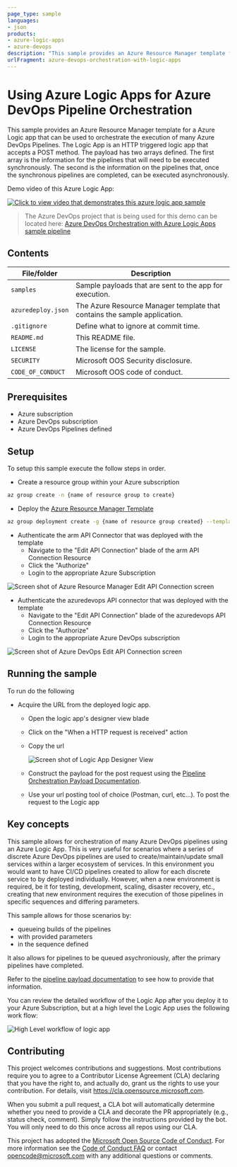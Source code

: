 ```yaml
---
page_type: sample
languages:
- json
products:
- azure-logic-apps
- azure-devops
description: "This sample provides an Azure Resource Manager template for an Azure Logic app that can be used to orchestrate the execution of many Azure DevOps Pipelines."
urlFragment: azure-devops-orchestration-with-logic-apps
---
```


# Using Azure Logic Apps for Azure DevOps Pipeline Orchestration

This sample provides an Azure Resource Manager template for a Azure Logic app that can be used to orchestrate the execution of many Azure DevOps Pipelines. The Logic App is an HTTP triggered logic app that accepts a POST method. The payload has two arrays defined. The first array is the information for the pipelines that will need to be executed synchronously. The second is the information on the pipelines that, once the synchronous pipelines are completed, can be executed asynchronously.

Demo video of this Azure Logic App:

[![Click to view video that demonstrates this azure logic app sample](./resources/video-thumbprint.png)](https://youtu.be/X5AvsAMEiQM)

> The Azure DevOps project that is being used for this demo can be located here: [Azure DevOps Orchestration with Azure Logic Apps sample pipeline](https://dev.azure.com/shgaul/LogicAppsAndDevOps)


## Contents

| File/folder       | Description                                             |
|-------------------|---------------------------------------------------------|
| `samples`         | Sample payloads that are sent to the app for execution. |
| `azuredeploy.json`| The Azure Resource Manager template that contains the sample application. |
| `.gitignore`      | Define what to ignore at commit time.                   |
| `README.md`       | This README file.                                       |
| `LICENSE`         | The license for the sample.                             |
| `SECURITY`        | Microsoft OOS Security disclosure.                      |
| `CODE_OF_CONDUCT` | Microsoft OOS code of conduct.                          |

## Prerequisites

* Azure subscription
* Azure DevOps subscription
* Azure DevOps Pipelines defined

## Setup

To setup this sample execute the follow steps in order.

* Create a resource group within your Azure subscription

``` bash
az group create -n {name of resource group to create}
```

* Deploy the [Azure Resource Manager Template](./azuredeploy.json)

``` bash
az group deployment create -g {name of resource group created} --template-file azuredeploy.json
```

* Authenticate the arm API Connector that was deployed with the template
  * Navigate to the "Edit API Connection" blade of the arm API Connection Resource
  * Click the "Authorize"
  * Login to the appropriate Azure Subscription

![Screen shot of Azure Resource Manager Edit API Connection screen](./resources/arm-edit-api.png)

* Authenticate the azuredevops API connector that was deployed with the template
  * Navigate to the "Edit API Connection" blade of the azuredevops API Connection Resource
  * Click the "Authorize"
  * Login to the appropriate Azure DevOps subscription

![Screen shot of Azure DevOps Edit API Connection screen](./resources/devops-edit-api.png)

## Running the sample

To run do the following

* Acquire the URL from the deployed logic app.
  * Open the logic app's designer view blade
  * Click on the "When a HTTP request is received" action
  * Copy the url

    ![Screen shot of Logic App Designer View](./resources/get-url-from-app.png)

  * Construct the payload for the post request using the [Pipeline Orchestration Payload Documentation](./PIPELINE_PAYLOAD.md).
  * Use your url posting tool of choice (Postman, curl, etc...). To post the request to the Logic app

## Key concepts

This sample allows for orchestration of many Azure DevOps pipelines using an Azure Logic App. This is very useful for scenarios where a series of discrete Azure DevOps pipelines are used to create/maintain/update small services within a larger ecosystem of services. In this environment you would want to have CI/CD pipelines created to allow for each discrete service to by deployed individually. However, when a new environment is required, be it for testing, development, scaling, disaster recovery, etc., creating that new environment requires the execution of those pipelines in specific sequences and differing parameters.

This sample allows for those scenarios by:

* queueing builds of the pipelines
* with provided parameters
* in the sequence defined

It also allows for pipelines to be queued asychroniously, after the primary pipelines have completed.

Refer to the [pipeline payload documentation](./PIPELINE_PAYLOD.md) to see how to provide that information.

You can review the detailed workflow of the Logic App after you deploy it to your Azure Subscription, but at a high level the Logic App uses the following work flow:

![High Level workflow of logic app](./resources/workflow.png)

<!--
TODO: insert video demoing this execution here
-->

## Contributing

This project welcomes contributions and suggestions.  Most contributions require you to agree to a
Contributor License Agreement (CLA) declaring that you have the right to, and actually do, grant us
the rights to use your contribution. For details, visit https://cla.opensource.microsoft.com.

When you submit a pull request, a CLA bot will automatically determine whether you need to provide
a CLA and decorate the PR appropriately (e.g., status check, comment). Simply follow the instructions
provided by the bot. You will only need to do this once across all repos using our CLA.

This project has adopted the [Microsoft Open Source Code of Conduct](https://opensource.microsoft.com/codeofconduct/).
For more information see the [Code of Conduct FAQ](https://opensource.microsoft.com/codeofconduct/faq/) or
contact [opencode@microsoft.com](mailto:opencode@microsoft.com) with any additional questions or comments.

